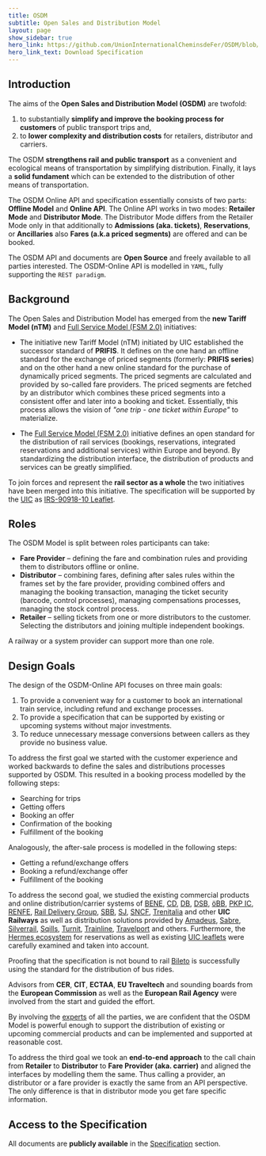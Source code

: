 ```yaml
---
title: OSDM
subtitle: Open Sales and Distribution Model
layout: page
show_sidebar: true
hero_link: https://github.com/UnionInternationalCheminsdeFer/OSDM/blob/master/specification/v2.0.0/IRS-90918-10-v2.0.0.pdf
hero_link_text: Download Specification
---
```


## Introduction

The aims of the **Open Sales and Distribution Model (OSDM)** are twofold:

1. to substantially **simplify and improve the booking process for customers**
   of public transport trips and,
2. to **lower complexity and distribution costs** for retailers, distributor and
   carriers.

The OSDM **strengthens rail and public transport** as a convenient and
ecological means of transportation by simplifying distribution. Finally, it lays
a **solid fundament** which can be extended to the distribution of other means
of transportation.

The OSDM Online API and specification essentially consists of two parts:
**Offline Model** and **Online API**. The Online API works in two modes:
**Retailer Mode** and **Distributor Mode**. The Distributor Mode differs from
the Retailer Mode only in that additionally to **Admissions (aka. tickets)**,
**Reservations**, or **Ancillaries** also **Fares (a.k.a priced segments)** are
offered and can be booked.

The OSDM API and documents are **Open Source** and freely available to all
parties interested. The OSDM-Online API is modelled in `YAML`, fully supporting
the `REST paradigm`.

## Background

The Open Sales and Distribution Model has emerged from the **new Tariff Model
(nTM)** and [Full Service Model (FSM 2.0)](https://tsga.eu/fsm) initiatives:

- The initiative new Tariff Model (nTM) initiated by UIC established the
  successor standard of **PRIFIS**. It defines on the one hand an offline
  standard for the exchange of priced segments (formerly: **PRIFIS series**) and
  on the other hand a new online standard for the purchase of dynamically priced
  segments. The priced segments are calculated and provided by so-called fare
  providers. The priced segments are fetched by an distributor which combines
  these priced segments into a consistent offer and later into a booking and
  ticket. Essentially, this process allows the vision of _"one trip - one ticket
  within Europe"_ to materialize.

- The [Full Service Model (FSM 2.0)](https://tsga.eu/fsm) initiative defines an
  open standard for the distribution of rail services (bookings, reservations,
  integrated reservations and additional services) within Europe and beyond. By
  standardizing the distribution interface, the distribution of products and
  services can be greatly simplified.

To join forces and represent the **rail sector as a whole** the two initiatives
have been merged into this initiative. The specification will be supported by
the [UIC](https://uic.org) as
[IRS-90918-10 Leaflet](https://github.com/UnionInternationalCheminsdeFer/OSDM/blob/master/specification/v2.0.0/IRS-90918-10-v2.0.0.pdf).

## Roles

The OSDM Model is split between roles participants can take:

- **Fare Provider** – defining the fare and combination rules and providing them
  to distributors offline or online.
- **Distributor** – combining fares, defining after sales rules within the
  frames set by the fare provider, providing combined offers and managing the
  booking transaction, managing the ticket security (barcode, control
  processes), managing compensations processes, managing the stock control
  process.
- **Retailer** – selling tickets from one or more distributors to the customer.
  Selecting the distributors and joining multiple independent bookings.

A railway or a system provider can support more than one role.

## Design Goals

The design of the OSDM-Online API focuses on three main goals:

1. To provide a convenient way for a customer to book an international train
   service, including refund and exchange processes.
2. To provide a specification that can be supported by existing or upcoming
   systems without major investments.
3. To reduce unnecessary message conversions between callers as they provide no
   business value.

To address the first goal we started with the customer experience and worked
backwards to define the sales and distributions processes supported by OSDM.
This resulted in a booking process modelled by the following steps:

- Searching for trips
- Getting offers
- Booking an offer
- Confirmation of the booking
- Fulfillment of the booking

Analogously, the after-sale process is modelled in the following steps:

- Getting a refund/exchange offers
- Booking a refund/exchange offer
- Fulfillment of the booking

To address the second goal, we studied the existing commercial products and
online distribution/carrier systems of [BENE](https://www.benerail.com),
[CD](https://www.cd.cz/), [DB](https://www.bahn.de/),
[DSB](https://www.dsb.dk/en/), [öBB](https://www.oebb.at/),
[PKP IC](https://www.intercity.pl/), [RENFE](https://www.renfe.com/),
[Rail Delivery Group](https://www.raildeliverygroup.com),
[SBB](https://www.sbb.ch), [SJ](https://www.sj.se/),
[SNCF](https://www.sncf.fr), [Trenitalia](https://www.trenitalia.com/) and other
**UIC Railways** as well as distribution solutions provided by
[Amadeus](https://amadeus.com/), [Sabre](https://www.sabre.com/),
[Silverrail](https://www.silverrailtech.com/), [Sqills](https://sqills.com/),
[Turnit](https://turnit.com), [Trainline](https://www.thetrainline.com/),
[Travelport](https://www.travelport.com/) and others. Furthermore, the
[Hermes ecosystem](https://www.hitrail.com/hermes-ecosystem) for reservations as
well as existing [UIC leaflets](https://www.shop-etf.com/en/leaflets-irs) were
carefully examined and taken into account.

Proofing that the specification is not bound to rail
[Bileto](https://www.bileto.com/en) is successfully using the standard for the
distribution of bus rides.

Advisors from **CER**, **CIT**, **ECTAA**, **EU Traveltech** and sounding boards
from the **European Commission** as well as the **European Rail Agency** were
involved from the start and guided the effort.

By involving the [experts](./team) of all the parties, we are confident that the
OSDM Model is powerful enough to support the distribution of existing or
upcoming commercial products and can be implemented and supported at reasonable
cost.

To address the third goal we took an **end-to-end approach** to the call chain
from **Retailer** to **Distributor** to **Fare Provider (aka. carrier)** and
aligned the interfaces by modelling them the same. Thus calling a provider, an
distributor or a fare provider is exactly the same from an API perspective. The
only difference is that in distributor mode you get fare specific information.

## Access to the Specification

All documents are **publicly available** in the [Specification](./spec) section.

